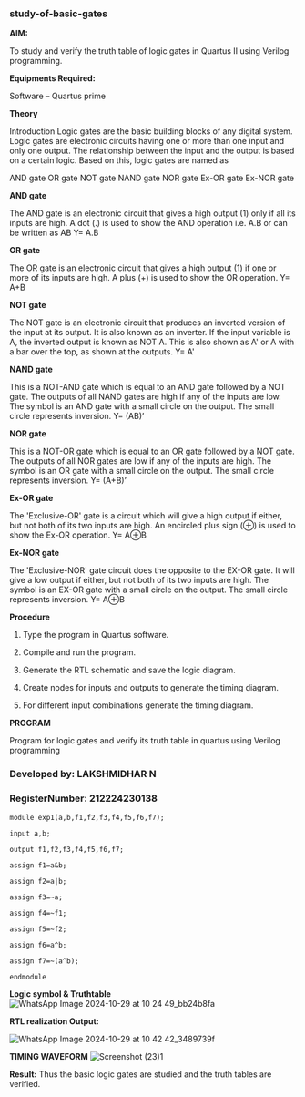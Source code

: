 ### study-of-basic-gates

**AIM:** 

To study and verify the truth table of logic gates in Quartus II using Verilog programming.

**Equipments Required:**

Software – Quartus prime 

**Theory**

Introduction Logic gates are the basic building blocks of any digital system. Logic gates are electronic circuits having one or more than one input and only one output. The relationship between the input and the output is based on a certain logic. Based on this, logic gates are named as

AND gate OR gate NOT gate NAND gate NOR gate Ex-OR gate Ex-NOR gate

**AND gate**

The AND gate is an electronic circuit that gives a high output (1) only if all its inputs are high. A dot (.) is used to show the AND operation i.e. A.B or can be written as AB
Y= A.B

**OR gate** 

The OR gate is an electronic circuit that gives a high output (1) if one or more of its inputs are high. A plus (+) is used to show the OR operation.
Y= A+B

**NOT gate**

The NOT gate is an electronic circuit that produces an inverted version of the input at its output. It is also known as an inverter. If the input variable is A, the inverted output is known as NOT A. This is also shown as A' or A with a bar over the top, as shown at the outputs.
Y= A'

**NAND gate**

This is a NOT-AND gate which is equal to an AND gate followed by a NOT gate. The outputs of all NAND gates are high if any of the inputs are low. The symbol is an AND gate with a small circle on the output. The small circle represents inversion.
Y= (AB)’

**NOR gate**

This is a NOT-OR gate which is equal to an OR gate followed by a NOT gate. The outputs of all NOR gates are low if any of the inputs are high. The symbol is an OR gate with a small circle on the output. The small circle represents inversion.
Y= (A+B)’

**Ex-OR gate**

The 'Exclusive-OR' gate is a circuit which will give a high output if either, but not both of its two inputs are high. An encircled plus sign (⊕) is used to show the Ex-OR operation.
Y= A⊕B

**Ex-NOR gate**

The 'Exclusive-NOR' gate circuit does the opposite to the EX-OR gate. It will give a low output if either, but not both of its two inputs are high. The symbol is an EX-OR gate with a small circle on the output. The small circle represents inversion.
Y= A⊕B

**Procedure** 

1.	Type the program in Quartus software.

2.	Compile and run the program.

3.	Generate the RTL schematic and save the logic diagram.

4.	Create nodes for inputs and outputs to generate the timing diagram.

5.	For different input combinations generate the timing diagram.


**PROGRAM**

Program for logic gates and verify its truth table in quartus using Verilog programming

### Developed by: LAKSHMIDHAR  N

### RegisterNumber: 212224230138

    module exp1(a,b,f1,f2,f3,f4,f5,f6,f7);
    
    input a,b;
    
    output f1,f2,f3,f4,f5,f6,f7;
    
    assign f1=a&b;
    
    assign f2=a|b;
    
    assign f3=~a;
    
    assign f4=~f1;
    
    assign f5=~f2;
    
    assign f6=a^b;
    
    assign f7=~(a^b);
    
    endmodule
    
     

 
 
**Logic symbol & Truthtable**
![WhatsApp Image 2024-10-29 at 10 24 49_bb24b8fa](https://github.com/user-attachments/assets/f43123a2-33e8-4434-8a4b-56a4f87beb03)


**RTL realization Output:** 

![WhatsApp Image 2024-10-29 at 10 42 42_3489739f](https://github.com/user-attachments/assets/ac188847-2126-493c-b1b3-1f568587775e)


**TIMING WAVEFORM**
![Screenshot (23)1](https://github.com/user-attachments/assets/59c2004a-039e-4da9-95fa-175f95f9f161)


**Result:**
Thus the basic logic gates are studied and the truth tables are verified.

